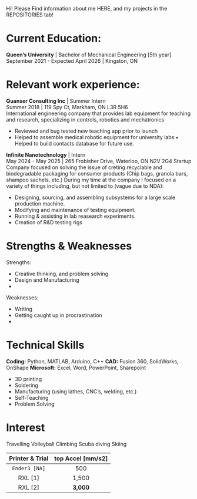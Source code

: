 Hi! Please Find information about me HERE, and my projects in the REPOSITORIES tab!


# Current Education: 
**Queen’s University** | Bachelor of Mechanical Engineering [5th year]  
September 2021 - Expected April 2026 | Kingston, ON  
  
  
  
  

# Relevant work experience:
**Quanser Consulting Inc** | Summer Intern  
Summer 2018 | 119 Spy Ct, Markham, ON L3R 5H6  
International engineering company that provides lab equipment for teaching and
research, specializing in controls, robotics and mechatronics
- Reviewed and bug tested new teaching app prior to launch
- Helped to assemble medical robotic equipment for university labs • Helped to
build contacts database for future use.



  
  
**Infinite Nanotechnology** | Intern  
May 2024 - May 2025 | 265 Frobisher Drive, Waterloo, ON N2V 2G4
Startup Company focused on solving the issue of creting recyclable and biodegradable packaging for consumer products (Chip bags, granola bars, shampoo sachels, etc.)
During my time at the company I focused on a variety of things including, but not limited to (vague due to NDA):
- Designing, sourcing, and assembling subsystems for a large scale production machine.
- Modifying and maintenance of testing equipment.
- Running & assisting in lab reasearch experiments.
- Creation of R&D testing rigs



# Strengths & Weaknesses
Strengths:
 - Creative thinking, and problem solving
 - Design and Manufacturing
 - 

Weaknesses: 
 - Writing
 - Getting caught up in procrastination
 - 

# Technical Skills

**Coding:** Python, MATLAB,
Arduino, C++
**CAD:** Fusion 360, SolidWorks, OnShape
**Microsoft:** Excel, Word,
PowerPoint, Sharepoint

- 3D printing
- Soldering
- Manufacturing (using lathes,
CNC’s, welding, etc.)
- Self-Teaching
- Problem Solving

# Interest
Travelling
Volleyball
Climbing
Scuba diving
Skiing

|  Printer & Trial   | top Accel [mm/s2] |
|       :-----:        |       :---:      |
|    `Ender3 [NA]`  |        500       |
|     RXL [1]        |       1,500      |
|      RXL [2]       |       **3,000**      |

